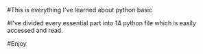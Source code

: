 #This is everything I've learned about python basic

#I've divided every essential part into 14 python file which is easily accessed and read.

#Enjoy